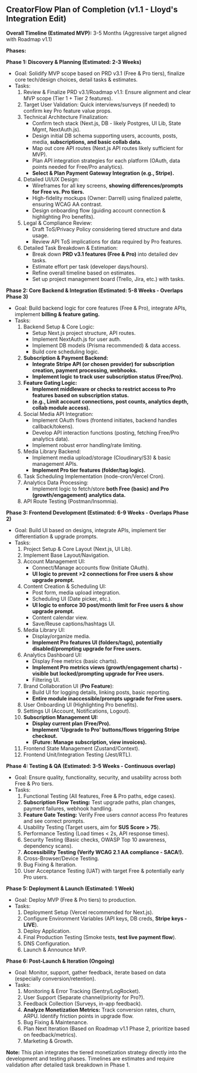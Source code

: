 ## **CreatorFlow Plan of Completion (v1.1 - Lloyd's Integration Edit)**

**Overall Timeline (Estimated MVP):** 3-5 Months (Aggressive target aligned with Roadmap v1.1)

**Phases:**

**Phase 1: Discovery & Planning (Estimated: 2-3 Weeks)**

*   Goal: Solidify MVP scope based on PRD v3.1 (Free & Pro tiers), finalize core tech/design choices, detail tasks & estimates.
*   Tasks:
    1.  Review & Finalize PRD v3.1/Roadmap v1.1: Ensure alignment and clear MVP scope (Tier 1 + Tier 2 features).
    2.  Target User Validation: Quick interviews/surveys (if needed) to confirm key Pro feature value props.
    3.  Technical Architecture Finalization:
        *   Confirm tech stack (Next.js, DB - likely Postgres, UI Lib, State Mgmt, NextAuth.js).
        *   Design initial DB schema supporting users, accounts, posts, media, **subscriptions, and basic collab data.**
        *   Map out core API routes (Next.js API routes likely sufficient for MVP).
        *   Plan API integration strategies for each platform (OAuth, data points needed for Free/Pro analytics).
        *   **Select & Plan Payment Gateway Integration (e.g., Stripe).**
    4.  Detailed UI/UX Design:
        *   Wireframes for all key screens, **showing differences/prompts for Free vs. Pro tiers.**
        *   High-fidelity mockups (Owner: Darrell) using finalized palette, ensuring WCAG AA contrast.
        *   Design onboarding flow (guiding account connection & highlighting Pro benefits).
    5.  Legal & Compliance Review:
        *   Draft ToS/Privacy Policy considering tiered structure and data usage.
        *   Review API ToS implications for data required by Pro features.
    6.  Detailed Task Breakdown & Estimation:
        *   Break down **PRD v3.1 features (Free & Pro)** into detailed dev tasks.
        *   Estimate effort per task (developer days/hours).
        *   Refine overall timeline based on estimates.
        *   Set up project management board (Trello, Jira, etc.) with tasks.

**Phase 2: Core Backend & Integration (Estimated: 5-8 Weeks - Overlaps Phase 3)**

*   Goal: Build backend logic for core features (Free & Pro), integrate APIs, implement **billing & feature gating.**
*   Tasks:
    1.  Backend Setup & Core Logic:
        *   Setup Next.js project structure, API routes.
        *   Implement NextAuth.js for user auth.
        *   Implement DB models (Prisma recommended) & data access.
        *   Build core scheduling logic.
    2.  **Subscription & Payment Backend:**
        *   **Integrate Stripe API (or chosen provider) for subscription creation, payment processing, webhooks.**
        *   **Implement logic to track user subscription status (Free/Pro).**
    3.  **Feature Gating Logic:**
        *   **Implement middleware or checks to restrict access to Pro features based on subscription status.**
        *   **(e.g., Limit account connections, post counts, analytics depth, collab module access).**
    4.  Social Media API Integration:
        *   Implement OAuth flows (frontend initiates, backend handles callback/tokens).
        *   Develop API interaction functions (posting, fetching Free/Pro analytics data).
        *   Implement robust error handling/rate limiting.
    5.  Media Library Backend:
        *   Implement media upload/storage (Cloudinary/S3) & basic management APIs.
        *   **Implement Pro tier features (folder/tag logic).**
    6.  Task Scheduling Implementation (node-cron/Vercel Cron).
    7.  Analytics Data Processing:
        *   Implement logic to fetch/store **both Free (basic) and Pro (growth/engagement) analytics data.**
    8.  API Route Testing (Postman/Insomnia).

**Phase 3: Frontend Development (Estimated: 6-9 Weeks - Overlaps Phase 2)**

*   Goal: Build UI based on designs, integrate APIs, implement tier differentiation & upgrade prompts.
*   Tasks:
    1.  Project Setup & Core Layout (Next.js, UI Lib).
    2.  Implement Base Layout/Navigation.
    3.  Account Management UI:
        *   Connect/Manage accounts flow (Initiate OAuth).
        *   **UI logic to prevent >2 connections for Free users & show upgrade prompt.**
    4.  Content Creation & Scheduling UI:
        *   Post form, media upload integration.
        *   Scheduling UI (Date picker, etc.).
        *   **UI logic to enforce 30 post/month limit for Free users & show upgrade prompt.**
        *   Content calendar view.
        *   Save/Reuse captions/hashtags UI.
    5.  Media Library UI:
        *   Display/organize media.
        *   **Implement Pro features UI (folders/tags), potentially disabled/prompting upgrade for Free users.**
    6.  Analytics Dashboard UI:
        *   Display Free metrics (basic charts).
        *   **Implement Pro metrics views (growth/engagement charts) - visible but locked/prompting upgrade for Free users.**
        *   Filtering UI.
    7.  Brand Collaboration UI (**Pro Feature**):
        *   Build UI for logging details, linking posts, basic reporting.
        *   **Entire module inaccessible/prompts upgrade for Free users.**
    8.  User Onboarding UI (Highlighting Pro benefits).
    9.  Settings UI (Account, Notifications, Logout).
    10. **Subscription Management UI:**
        *   **Display current plan (Free/Pro).**
        *   **Implement 'Upgrade to Pro' buttons/flows triggering Stripe checkout.**
        *   **(Future: Manage subscription, view invoices).**
    11. Frontend State Management (Zustand/Context).
    12. Frontend Unit/Integration Testing (Jest/RTL).

**Phase 4: Testing & QA (Estimated: 3-5 Weeks - Continuous overlap)**

*   Goal: Ensure quality, functionality, security, and usability across both Free & Pro tiers.
*   Tasks:
    1.  Functional Testing (All features, Free & Pro paths, edge cases).
    2.  **Subscription Flow Testing:** Test upgrade paths, plan changes, payment failures, webhook handling.
    3.  **Feature Gate Testing:** Verify Free users *cannot* access Pro features and see correct prompts.
    4.  Usability Testing (Target users, aim for **SUS Score > 75**).
    5.  Performance Testing (Load times < 2s, API response times).
    6.  Security Testing (Basic checks, OWASP Top 10 awareness, dependency scans).
    7.  **Accessibility Testing (Verify WCAG 2.1 AA compliance - SACA!).**
    8.  Cross-Browser/Device Testing.
    9.  Bug Fixing & Iteration.
    10. User Acceptance Testing (UAT) with target Free & potentially early Pro users.

**Phase 5: Deployment & Launch (Estimated: 1 Week)**

*   Goal: Deploy MVP (Free & Pro tiers) to production.
*   Tasks:
    1.  Deployment Setup (Vercel recommended for Next.js).
    2.  Configure Environment Variables (API keys, DB creds, **Stripe keys - LIVE**).
    3.  Deploy Application.
    4.  Final Production Testing (Smoke tests, **test live payment flow**).
    5.  DNS Configuration.
    6.  Launch & Announce MVP.

**Phase 6: Post-Launch & Iteration (Ongoing)**

*   Goal: Monitor, support, gather feedback, iterate based on data (especially conversion/retention).
*   Tasks:
    1.  Monitoring & Error Tracking (Sentry/LogRocket).
    2.  User Support (Separate channel/priority for Pro?).
    3.  Feedback Collection (Surveys, in-app feedback).
    4.  **Analyze Monetization Metrics:** Track conversion rates, churn, ARPU. Identify friction points in upgrade flow.
    5.  Bug Fixing & Maintenance.
    6.  Plan Next Iteration (Based on Roadmap v1.1 Phase 2, prioritize based on feedback/metrics).
    7.  Marketing & Growth.

**Note:** This plan integrates the tiered monetization strategy directly into the development and testing phases. Timelines are estimates and require validation after detailed task breakdown in Phase 1.


